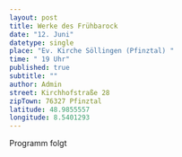 ```yaml
---
layout: post
title: Werke des Frühbarock
date: "12. Juni"
datetype: single
place: "Ev. Kirche Söllingen (Pfinztal) "
time: " 19 Uhr"
published: true
subtitle: ""
author: Admin
street: Kirchhofstraße 28
zipTown: 76327 Pfinztal
latitude: 48.9855557
longitude: 8.5401293
---
```


Programm folgt
